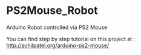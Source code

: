 PS2Mouse_Robot
==============

Arduino Robot controlled via PS2 Mouse

You can find step by step tutorial on this project at : http://sohilpatel.org/arduino-ps2-mouse/
